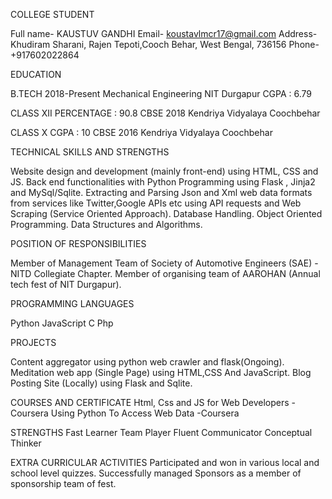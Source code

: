 COLLEGE STUDENT

Full name- KAUSTUV GANDHI
Email- koustavlmcr17@gmail.com
Address- Khudiram Sharani, Rajen
Tepoti,Cooch Behar, West Bengal,
736156
Phone-  +917602022864



EDUCATION

B.TECH 2018-Present
Mechanical
Engineering
NIT Durgapur
CGPA : 6.79

CLASS XII
PERCENTAGE : 90.8
CBSE 2018
Kendriya Vidyalaya
Coochbehar

CLASS X
CGPA : 10
CBSE 2016
Kendriya Vidyalaya
Coochbehar



TECHNICAL SKILLS AND STRENGTHS

Website design and development (mainly front-end) using
HTML, CSS and JS.
Back end functionalities with Python Programming using Flask
, Jinja2 and MySql/Sqlite.
Extracting and Parsing Json and Xml web data formats from
services like Twitter,Google APIs etc using API requests and
Web Scraping (Service Oriented Approach).
Database Handling.
Object Oriented Programming.
Data Structures and Algorithms.


POSITION OF RESPONSIBILITIES

Member of Management Team of Society of Automotive
Engineers (SAE) - NITD Collegiate Chapter.
Member of organising team of AAROHAN (Annual tech fest of
NIT Durgapur).



PROGRAMMING LANGUAGES

Python
JavaScript
C
Php



PROJECTS

Content aggregator using python
web crawler and flask(Ongoing).
Meditation web app (Single Page)
using HTML,CSS And JavaScript.
Blog Posting Site (Locally) using
Flask and Sqlite.



COURSES AND CERTIFICATE
Html, Css and JS for Web Developers -Coursera
Using Python To Access Web Data -Coursera



STRENGTHS
Fast Learner
Team Player
Fluent Communicator
Conceptual Thinker




EXTRA CURRICULAR ACTIVITIES
Participated and won in various local and
school level quizzes.
Successfully managed Sponsors as a
member of sponsorship team of fest.

